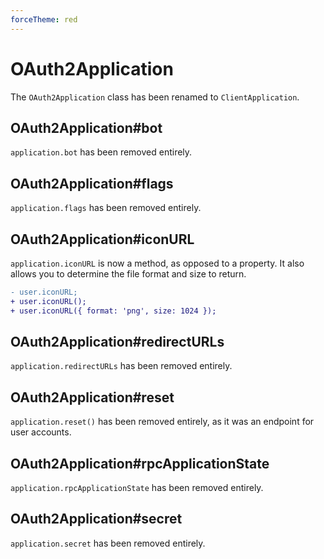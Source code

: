```yaml
---
forceTheme: red
---
```


# OAuth2Application

The `OAuth2Application` class has been renamed to `ClientApplication`.

## OAuth2Application#bot

`application.bot` has been removed entirely.

## OAuth2Application#flags

`application.flags` has been removed entirely.

## OAuth2Application#iconURL

`application.iconURL` is now a method, as opposed to a property. It also allows you to determine the file format and size to return.

```diff
- user.iconURL;
+ user.iconURL();
+ user.iconURL({ format: 'png', size: 1024 });
```

## OAuth2Application#redirectURLs

`application.redirectURLs` has been removed entirely.

## OAuth2Application#reset

`application.reset()` has been removed entirely, as it was an endpoint for user accounts.

## OAuth2Application#rpcApplicationState

`application.rpcApplicationState` has been removed entirely.

## OAuth2Application#secret

`application.secret` has been removed entirely.
